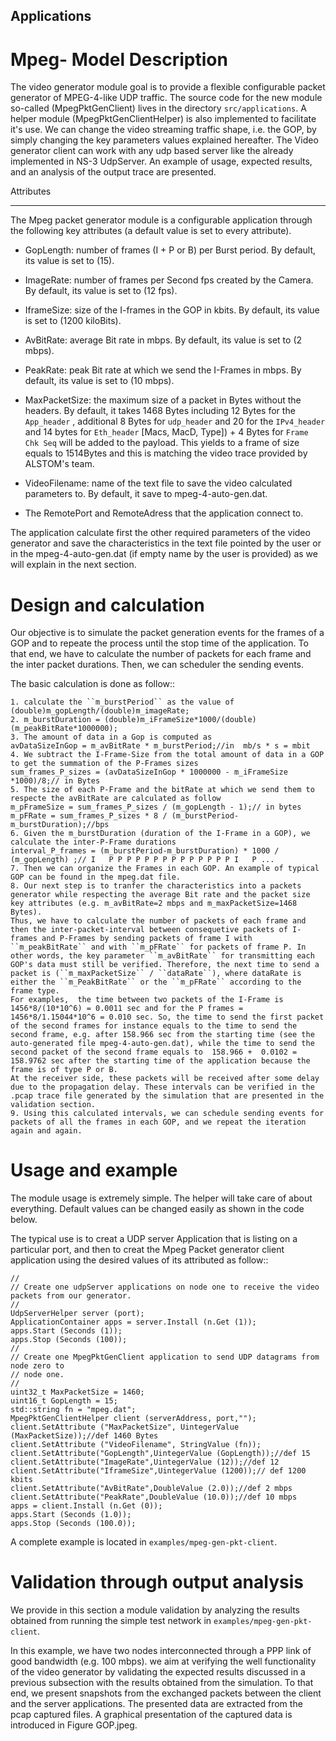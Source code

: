 Applications
------------

Mpeg- Model Description
=======================

The video generator module goal is to provide a flexible configurable packet generator of MPEG-4-like UDP traffic. The source code for the new module so-called (MpegPktGenClient) lives in the directory ``src/applications``. A helper module (MpegPktGenClientHelper) is also implemented to facilitate it's use. We can change the video streaming traffic shape, i.e. the GOP, by simply changing the key parameters values explained hereafter. The Video generator client can work with any udp based server like the already implemented in NS-3 UdpServer. An example of usage, expected results, and an analysis of the output trace are presented. 

Attributes
**********

The Mpeg packet generator module is a configurable application through the following key attributes (a default value is set to every attribute).

* GopLength: number of frames (I + P or B) per Burst period. By default, its value is set to (15).

* ImageRate: number of frames per Second fps created by the Camera. By default, its value is set to (12 fps).

* IframeSize: size of the I-frames in the GOP in kbits. By default, its value is set to (1200 kiloBits).

* AvBitRate: average Bit rate in mbps. By default, its value is set to (2 mbps).

* PeakRate: peak Bit rate at which we send the I-Frames in mbps. By default, its value is set to (10 mbps).

* MaxPacketSize: the maximum size of a packet in Bytes without the headers. By default, it takes 1468 Bytes including 12 Bytes for the ``App_header`` , additional 8 Bytes for ``udp_header`` and  20 for the ``IPv4_header`` and 14 bytes for ``Eth_header`` [Macs, MacD, Type]) + 4 Bytes for ``Frame Chk Seq`` will be added to the payload. This yields to a frame of size equals to 1514Bytes and this is matching the video trace provided by ALSTOM's team.

* VideoFilename: name of the text file to save the video calculated parameters to. By default, it save to mpeg-4-auto-gen.dat.

* The RemotePort and RemoteAdress that the application connect to.

The application calculate first the other required parameters of the video generator and save the characteristics in the text file pointed by the user or in the mpeg-4-auto-gen.dat (if empty name by the user is provided) as we will explain in the next section.

Design and calculation
======================
Our objective is to simulate the packet generation events for the frames of a GOP and to repeate the process until the stop time of the application. To that end, we have to calculate the number of packets for each frame and the inter packet durations. Then, we can scheduler the sending events.

The basic calculation is done as follow::

    1. calculate the ``m_burstPeriod`` as the value of (double)m_gopLength/(double)m_imageRate;
    2. m_burstDuration = (double)m_iFrameSize*1000/(double)(m_peakBitRate*1000000);
    3. The amount of data in a Gop is computed as 
    avDataSizeInGop = m_avBitRate * m_burstPeriod;//in  mb/s * s = mbit
    4. We subtract the I-Frame-Size from the total amount of data in a GOP to get the summation of the P-Frames sizes
    sum_frames_P_sizes = (avDataSizeInGop * 1000000 - m_iFrameSize *1000)/8;// in Bytes
    5. The size of each P-Frame and the bitRate at which we send them to respecte the avBitRate are calculated as follow
    m_pFrameSize = sum_frames_P_sizes / (m_gopLength - 1);// in bytes
    m_pFRate = sum_frames_P_sizes * 8 / (m_burstPeriod-m_burstDuration);//bps
    6. Given the m_burstDuration (duration of the I-Frame in a GOP), we calculate the inter-P-Frame durations
    interval_P_frames = (m_burstPeriod-m_burstDuration) * 1000 / (m_gopLength) ;// I   P P P P P P P P P P P P P P I   P ...
    7. Then we can organize the Frames in each GOP. An example of typical GOP can be found in the mpeg.dat file.
    8. Our next step is to tranfer the characteristics into a packets generator while respecting the average Bit rate and the packet size key attributes (e.g. m_avBitRate=2 mbps and m_maxPacketSize=1468 Bytes).
    Thus, we have to calculate the number of packets of each frame and then the inter-packet-interval between consequetive packets of I-frames and P-Frames by sending packets of frame I with ``m_peakBitRate`` and with ``m_pFRate`` for packets of frame P. In other words, the key parameter ``m_avBitRate`` for transmitting each GOP's data must still be verified. Therefore, the next time to send a packet is (``m_maxPacketSize`` / ``dataRate``), where dataRate is either the ``m_PeakBitRate`` or the ``m_pFRate`` according to the frame type.
    For examples,  the time between two packets of the I-Frame is 1456*8/(10*10^6) = 0.0011 sec and for the P frames =  1456*8/1.15044*10^6 = 0.010 sec. So, the time to send the first packet of the second frames for instance equals to the time to send the second frame, e.g. after 158.966 sec from the starting time (see the auto-generated file mpeg-4-auto-gen.dat), while the time to send the second packet of the second frame equals to  158.966 +  0.0102 = 158.9762 sec after the starting time of the application because the frame is of type P or B.
    At the receiver side, these packets will be received after some delay due to the propagation delay. These intervals can be verified in the .pcap trace file generated by the simulation that are presented in the validation section.
    9. Using this calculated intervals, we can schedule sending events for packets of all the frames in each GOP, and we repeat the iteration again and again.

Usage and example
==================

The module usage is extremely simple. The helper will take care of about everything. Default values can be changed easily as shown in the code below.

The typical use is to creat a UDP server Application that is listing on a particular port, and then to creat the Mpeg Packet generator client application using the desired values of its attributed as follow::

    //
    // Create one udpServer applications on node one to receive the video packets from our generator.
    //
    UdpServerHelper server (port);
    ApplicationContainer apps = server.Install (n.Get (1));
    apps.Start (Seconds (1));
    apps.Stop (Seconds (100));
    //
    // Create one MpegPktGenClient application to send UDP datagrams from node zero to
    // node one.
    //
    uint32_t MaxPacketSize = 1460;
    uint16_t GopLength = 15;
    std::string fn = "mpeg.dat";
    MpegPktGenClientHelper client (serverAddress, port,"");
    client.SetAttribute ("MaxPacketSize", UintegerValue (MaxPacketSize));//def 1460 Bytes
    client.SetAttribute ("VideoFilename", StringValue (fn));
    client.SetAttribute("GopLength",UintegerValue (GopLength));//def 15
    client.SetAttribute("ImageRate",UintegerValue (12));//def 12
    client.SetAttribute("IframeSize",UintegerValue (1200));// def 1200 kbits
    client.SetAttribute("AvBitRate",DoubleValue (2.0));//def 2 mbps
    client.SetAttribute("PeakRate",DoubleValue (10.0));//def 10 mbps
    apps = client.Install (n.Get (0));
    apps.Start (Seconds (1.0));
    apps.Stop (Seconds (100.0));

A complete example is located in `examples/mpeg-gen-pkt-client`.


Validation through output analysis
==================================

We provide in this section a module validation by analyzing the results obtained from running the simple test network in `examples/mpeg-gen-pkt-client`.

In this example, we have two nodes interconnected through a PPP link of good bandwidth (e.g. 100 mbps). we aim at verifying the well functionality of the video generator by validating the expected results discussed in a previous subsection with the results obtained from the simulation. To that end, we present snapshots from the exchanged packets between the client and the server applications. The presented data are extracted from the pcap captured files. A graphical presentation of the captured data is introduced in Figure GOP.jpeg. 
